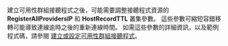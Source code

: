 建立可用性群組接聽程式之後，可能需要調整接聽程式資源的 **RegisterAllProvidersIP** 和 **HostRecordTTL** 叢集參數。  這些參數可縮短容錯移轉可能導致連線逾時之後的重新連線時間。 如需這些參數的詳細資訊，以及範例程式碼，請參閱 [建立或設定可用性群組接聽程式](https://msdn.microsoft.com/library/hh213080.aspx#MultiSubnetFailover)。

